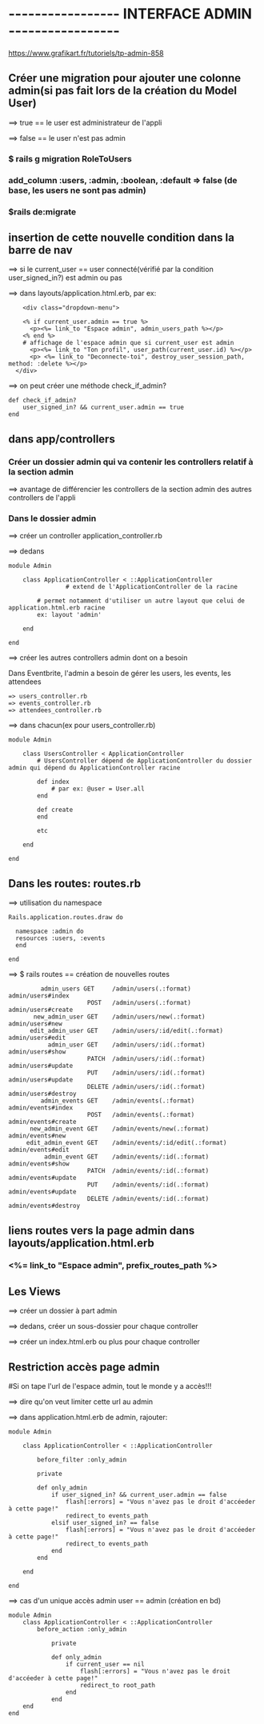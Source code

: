 
# ----------------- INTERFACE ADMIN -----------------

https://www.grafikart.fr/tutoriels/tp-admin-858

## Créer une migration pour ajouter une colonne admin(si pas fait lors de la création du Model User)

==> true == le user est administrateur de l'appli

==> false == le user n'est pas admin

### $ rails g migration RoleToUsers

### add_column :users, :admin, :boolean, :default => false (de base, les users ne sont pas admin)

### $rails de:migrate

## insertion de cette nouvelle condition dans la barre de nav

==> si le current_user == user connecté(vérifié par la condition user_signed_in?) est admin ou pas 

==> dans layouts/application.html.erb, par ex:

		<div class="dropdown-menu">

	    <% if current_user.admin == true %>
	      <p><%= link_to "Espace admin", admin_users_path %></p>
	    <% end %>
	    # affichage de l'espace admin que si current_user est admin
	      <p><%= link_to "Ton profil", user_path(current_user.id) %></p>
	      <p> <%= link_to "Deconnecte-toi", destroy_user_session_path, method: :delete %></p>
	  </div>

==> on peut créer une méthode check_if_admin?

	def check_if_admin?
		user_signed_in? && current_user.admin == true
	end

## dans app/controllers

### Créer un dossier admin qui va contenir les controllers relatif à la section admin

==> avantage de différencier les controllers de la section admin des autres controllers de l'appli

### Dans le dossier admin

==> créer un controller application_controller.rb 

==> dedans

	module Admin

		class ApplicationController < ::ApplicationController
					# extend de l'ApplicationController de la racine 

			# permet notamment d'utiliser un autre layout que celui de application.html.erb racine
			ex: layout 'admin'

		end

	end

==> créer les autres controllers admin dont on a besoin

Dans Eventbrite, l'admin a besoin de gérer les users, les events, les attendees

	=> users_controller.rb 
	=> events_controller.rb 
	=> attendees_controller.rb 

==> dans chacun(ex pour users_controller.rb)

	module Admin

		class UsersController < ApplicationController
			# UsersController dépend de ApplicationController du dossier admin qui dépend du ApplicationController racine

			def index
				# par ex: @user = User.all 
			end 

			def create
			end

			etc

		end

	end


## Dans les routes: routes.rb

==> utilisation du namespace

	Rails.application.routes.draw do

	  namespace :admin do
	  resources :users, :events
	  end

	end

==> $ rails routes == création de nouvelles routes

             admin_users GET     /admin/users(.:format)                                                                   admin/users#index
                          POST   /admin/users(.:format)                                                                   admin/users#create
           new_admin_user GET    /admin/users/new(.:format)                                                               admin/users#new
          edit_admin_user GET    /admin/users/:id/edit(.:format)                                                          admin/users#edit
               admin_user GET    /admin/users/:id(.:format)                                                               admin/users#show
                          PATCH  /admin/users/:id(.:format)                                                               admin/users#update
                          PUT    /admin/users/:id(.:format)                                                               admin/users#update
                          DELETE /admin/users/:id(.:format)                                                               admin/users#destroy
             admin_events GET    /admin/events(.:format)                                                                  admin/events#index
                          POST   /admin/events(.:format)                                                                  admin/events#create
          new_admin_event GET    /admin/events/new(.:format)                                                              admin/events#new
         edit_admin_event GET    /admin/events/:id/edit(.:format)                                                         admin/events#edit
              admin_event GET    /admin/events/:id(.:format)                                                              admin/events#show
                          PATCH  /admin/events/:id(.:format)                                                              admin/events#update
                          PUT    /admin/events/:id(.:format)                                                              admin/events#update
                          DELETE /admin/events/:id(.:format)                                                              admin/events#destroy


## liens routes vers la page admin dans layouts/application.html.erb

### <%= link_to "Espace admin", prefix_routes_path %>

## Les Views

==> créer un dossier à part admin

==> dedans, créer un sous-dossier pour chaque controller 

==> créer un index.html.erb ou plus pour chaque controller

## Restriction accès page admin

#Si on tape l'url de l'espace admin, tout le monde y a accès!!!

==> dire qu'on veut limiter cette url au admin

==> dans application.html.erb de admin, rajouter:

	module Admin

		class ApplicationController < ::ApplicationController

			before_filter :only_admin

			private
			
			def only_admin
				if user_signed_in? && current_user.admin == false
					flash[:errors] = "Vous n'avez pas le droit d'accéeder à cette page!"	
					redirect_to events_path
				elsif user_signed_in? == false
					flash[:errors] = "Vous n'avez pas le droit d'accéeder à cette page!"
					redirect_to events_path
				end
			end

		end

	end

==> cas d'un unique accès admin user == admin (création en bd)

	module Admin
		class ApplicationController < ::ApplicationController
			before_action :only_admin

				private
				
				def only_admin
					if current_user == nil
						flash[:errors] = "Vous n'avez pas le droit d'accéeder à cette page!"	
						redirect_to root_path
					end
				end
		end
	end











